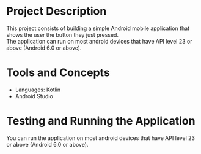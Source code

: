 # Project Description

This project consists of building a simple Android mobile application that shows the user the button they just pressed. <br>
The application can run on most android devices that have API level 23 or above (Android 6.0 or above).

# Tools and Concepts
- Languages: Kotlin
- Android Studio

# Testing and Running the Application

You can run the application on most android devices that have API level 23 or above (Android 6.0 or above).
